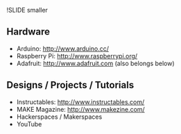 !SLIDE smaller
## Hardware ##
* Arduino: <http://www.arduino.cc/>
* Raspberry Pi: <http://www.raspberrypi.org/>
* Adafruit: <http://www.adafruit.com> (also belongs below)

## Designs / Projects / Tutorials ##
* Instructables: <http://www.instructables.com/>
* MAKE Magazine: <http://www.makezine.com/>
* Hackerspaces / Makerspaces
* YouTube 
